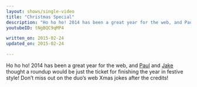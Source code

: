 ```yaml
---
layout: shows/single-video
title: "Christmas Special"
description: "Ho ho ho! 2014 has been a great year for the web, and Paul and Jake thought a roundup would be just the ticket for finishing the year in festive style! Don’t miss out on the duo’s web Xmas jokes after the credits!"
youtubeID: tNgBQC9qMP4

written_on: 2015-02-24
updated_on: 2015-02-24

---
```


Ho ho ho! 2014 has been a great year for the web, and [Paul](https://twitter.com/aerotwist) and [Jake](https://twitter.com/jaffathecake) thought a roundup would be just the ticket for finishing the year in festive style! Don’t miss out on the duo’s web Xmas jokes after the credits!
